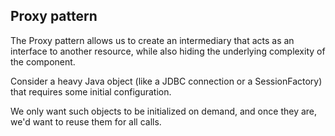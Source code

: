 ## Proxy pattern
The Proxy pattern allows us to create an intermediary that acts as an interface to another resource, while also hiding the underlying complexity of the component.

Consider a heavy Java object (like a JDBC connection or a SessionFactory) that requires some initial configuration.

We only want such objects to be initialized on demand, and once they are, we'd want to reuse them for all calls.
